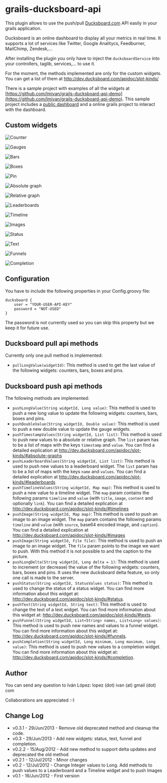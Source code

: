 grails-ducksboard-api
=====================

This plugin allows to use the push/pull [Ducksboard.com](http://www.ducksboard.com) API easily in your grails application.

Ducksboard is an online dashboard to display all your metrics in real time. It supports a lot of services like Twitter, Google Analitycs, Feedburner, MailChimp, Zendesk,...

After installing the plugin you only have to inject the `ducksboardService` into your controllers, taglib, services,... to use it.

For the moment, the methods implemented are only for the custom widgets. You can get a list of them at http://dev.ducksboard.com/apidoc/slot-kinds/

There is a sample project with examples of all the widgets at [https://github.com/lmivan/grails-ducksboard-api-demo](https://github.com/lmivan/grails-ducksboard-api-demo). This sample project includes a [public dashboard](https://public.ducksboard.com/UcD_CtknoMaEDbIJo8Eo/) and a online grails project to interact with the dashboard.

Custom widgets
--------------
![Counter](http://dev.ducksboard.com/apidoc/_images/counter.png)

![Gauges](http://dev.ducksboard.com/apidoc/_images/gauge2.png)

![Bars](http://dev.ducksboard.com/apidoc/_images/bars.png)

![Boxes](http://dev.ducksboard.com/apidoc/_images/boxes.png)

![Pin](http://dev.ducksboard.com/apidoc/_images/pins.png)

![Absolute graph](http://dev.ducksboard.com/apidoc/_images/absolute_graph3.png)

![Relative graph](http://dev.ducksboard.com/apidoc/_images/relative_graph3.png)

![Leaderboards](http://dev.ducksboard.com/apidoc/_images/leaderboard.png)

![Timeline](http://dev.ducksboard.com/apidoc/_images/timeline.png)

![Images](http://dev.ducksboard.com/apidoc/_images/image.png)

![Status](http://dev.ducksboard.com/apidoc/_images/status.png)

![Text](http://dev.ducksboard.com/apidoc/_images/text.png)

![Funnels](http://dev.ducksboard.com/apidoc/_images/funnel.png)

![Completion](http://dev.ducksboard.com/apidoc/_images/completion_gauge.png)

Configuration
-------------

You have to include the following properties in your Config.groovy file:

    ducksboard {
        user = "YOUR-USER-API-KEY"
        password = "NOT-USED"
    }

The password is not currently used so you can skip this property but we keep it for future use.


Ducksboard pull api methods
---------------------------

Currently only one pull method is implemented:
* `pullLongValue(widgetId)`: This method is used to get the last value of the following widgets: counters, bars, boxes and pins.


Ducksboard push api methods
---------------------------

The following methods are implemented:
* `pushLongValue(String widgetId, Long value)`: This method is used to push a new long value to update the following widgets: counters, bars, boxes and pins.
* `pushDoubleValue(String widgetId, Double value)`: This method is used to push a new double value to update the gauge widgets.
* `pushTimestampValues(String widgetId, List list)`: This method is used to push new values to a absolute or relative graph. The `list` param has to be a list of maps with the keys `timestamp` and `value`. You can find a detailed explication at http://dev.ducksboard.com/apidoc/slot-kinds/#absolute-graphs
* `pushLeaderboardValues(String widgetId, List list)`: This method is used to push new values to a leaderboard widget. The `list` param has to be a list of maps with the keys `name` and `values`. You can find a detailed explication at http://dev.ducksboard.com/apidoc/slot-kinds/#leaderboards
* `pushTimelineValues(String widgetId, Map map)`: This method is used to push a new value to a timeline widget. The `map` param contains the following params `timeline` and `value` (with `title`, `image`, `content` and optionally `link`). You can find a detailed explication at http://dev.ducksboard.com/apidoc/slot-kinds/#timelines
* `pushImage(String widgetId, Map map)`: This method is used to push an image to an image widget. The `map` param contains the following params `timeline` and `value` (with `source`, base64 encoded image, and `caption`). You can find a detailed explication at http://dev.ducksboard.com/apidoc/slot-kinds/#images
* `pushImage(String widgetId, File file)`: This method is used to push an image to an image widget. The `file` param points to the image we want to push. With this method it is not possible to and the caption to the picture.
* `pushLongDelta(String widgetId, Long delta = 1)`: This method is used to increment (or decrease) the value of the following widgets: counters, bars, boxes and pins. It uses the new ducksboard delta feature, so only one call is made to the server.
* `pushStatus(String widgetId, StatusValues status)`: This method is used to change the status of a status widget. You can find more information about this widget at: http://dev.ducksboard.com/apidoc/slot-kinds/#status.
* `pushText(String widgetId, String text)`: This method is used to change the text of a text widget. You can find more information about this widget at: http://dev.ducksboard.com/apidoc/slot-kinds/#texts.
* `pushFunnel(String widgetId, List<String> names, List<Long> values)`: This method is used to push new names and values to a funnel widget. You can find more information about this widget at: http://dev.ducksboard.com/apidoc/slot-kinds/#funnels.
* `pushCompletion(String widgetId, Long minimum, Long maximum, Long value)`: This method is used to push new values to a completion widget. You can find more information about this widget at: http://dev.ducksboard.com/apidoc/slot-kinds/#completion.


Author
------

You can send any question to Iván López: lopez (dot) ivan (at) gmail (dot) com

Collaborations are appreciated :-)


Change Log
----------

* v0.3.1 - 29/Jun/2013 - Remove old deprecated method and cleanup the code.
* v0.3 - 29/Jun/2013 - Add new widgets: status, text, funnel and completion.
* v0.2.2 - 15/Aug/2012 - Add new method to support delta updates and deprecated the old method
* v0.2.1 - 12/Jul/2012 - Minor changes
* v0.2 - 12/Jul/2012 - Change Integer values to Long. Add methods to push values to a Leaderboard and a Timeline widget and to push Images
* v0.1 - 16/Jun/2012 - First version